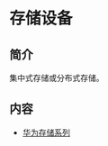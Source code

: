 # 存储设备

## 简介
集中式存储或分布式存储。

## 内容
- [华为存储系列](https://gitbook.big1000.com/14-%E5%AD%98%E5%82%A8%E8%AE%BE%E5%A4%87/01-%E5%8D%8E%E4%B8%BA%E5%AD%98%E5%82%A8%E7%B3%BB%E5%88%97/)

